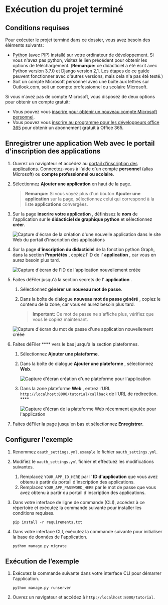 # <a name="how-to-run-the-completed-project"></a>Exécution du projet terminé

## <a name="prerequisites"></a>Conditions requises

Pour exécuter le projet terminé dans ce dossier, vous avez besoin des éléments suivants:

- [Python](https://www.python.org/) (avec [PIP](https://pypi.org/project/pip/)) installé sur votre ordinateur de développement. Si vous n'avez pas python, visitez le lien précédent pour obtenir les options de téléchargement. (**Remarque:** ce didacticiel a été écrit avec Python version 3.7.0 et Django version 2,1. Les étapes de ce guide peuvent fonctionner avec d'autres versions, mais cela n'a pas été testé.)
- Soit un compte Microsoft personnel avec une boîte aux lettres sur Outlook.com, soit un compte professionnel ou scolaire Microsoft.

Si vous n'avez pas de compte Microsoft, vous disposez de deux options pour obtenir un compte gratuit:

- Vous pouvez vous [inscrire pour obtenir un nouveau compte Microsoft personnel](https://signup.live.com/signup?wa=wsignin1.0&rpsnv=12&ct=1454618383&rver=6.4.6456.0&wp=MBI_SSL_SHARED&wreply=https://mail.live.com/default.aspx&id=64855&cbcxt=mai&bk=1454618383&uiflavor=web&uaid=b213a65b4fdc484382b6622b3ecaa547&mkt=E-US&lc=1033&lic=1).
- Vous pouvez vous [inscrire au programme pour les développeurs office 365](https://developer.microsoft.com/office/dev-program) pour obtenir un abonnement gratuit à Office 365.

## <a name="register-a-web-application-with-the-application-registration-portal"></a>Enregistrer une application Web avec le portail d'inscription des applications

1. Ouvrez un navigateur et accédez au [portail d'inscription des applications](https://apps.dev.microsoft.com). Connectez-vous à l'aide d'un compte **personnel** (alias Microsoft) ou **compte professionnel ou scolaire**.

1. Sélectionnez **Ajouter une application** en haut de la page.

    > **Remarque:** Si vous voyez plus d'un bouton **Ajouter une application** sur la page, sélectionnez celui qui correspond à la liste **applications** convergées.

1. Sur la page **inscrire votre application** , définissez le **nom** de l'application sur le **didacticiel de graphique python** et sélectionnez **créer**.

    ![Capture d'écran de la création d'une nouvelle application dans le site Web du portail d'inscription des applications](/Images/arp-create-app-01.png)

1. Sur la page **d'inscription du didacticiel** de la fonction python Graph, dans la section **Propriétés** , copiez l'ID de l' **application** , car vous en aurez besoin plus tard.

    ![Capture d'écran de l'ID de l'application nouvellement créée](/Images/arp-create-app-02.png)

1. Faites déFiler jusqu'à la section secrets de l' **application** .

    1. Sélectionnez **générer un nouveau mot de passe**.
    1. Dans la boîte de dialogue **nouveau mot de passe généré** , copiez le contenu de la zone, car vous en aurez besoin plus tard.

        > **Important:** Ce mot de passe ne s'affiche plus, vérifiez que vous le copiez maintenant.

    ![Capture d'écran du mot de passe d'une application nouvellement créée](/Images/arp-create-app-03.png)

1. Faites déFiler **** vers le bas jusqu'à la section plateformes.

    1. Sélectionnez **Ajouter une plateforme**.
    1. Dans la boîte de dialogue **Ajouter une plateforme** , sélectionnez **Web**.

        ![Capture d'écran création d'une plateforme pour l'application](/Images/arp-create-app-04.png)

    1. Dans la zone plateforme **Web** , entrez l'URL `http://localhost:8000/tutorial/callback` de l'URL de redirection. ****

        ![Capture d'écran de la plateforme Web récemment ajoutée pour l'application](/Images/arp-create-app-05.png)

1. Faites déFiler la page jusqu'en bas et sélectionnez **Enregistrer**.

## <a name="configure-the-sample"></a>Configurer l'exemple

1. Renommez `oauth_settings.yml.example` le fichier `oauth_settings.yml`.
1. Modifiez le `oauth_settings.yml` fichier et effectuez les modifications suivantes.
    1. Remplacez `YOUR_APP_ID_HERE` par l' **ID d'application** que vous avez obtenu à partir du portail d'inscription des applications.
    1. Remplacez `YOUR_APP_PASSWORD_HERE` par le mot de passe que vous avez obtenu à partir du portail d'inscription des applications.
1. Dans votre interface de ligne de commande (CLI), accédez à ce répertoire et exécutez la commande suivante pour installer les conditions requises.

    ```Shell
    pip install -r requirements.txt
    ```

1. Dans votre interface CLI, exécutez la commande suivante pour initialiser la base de données de l'application.

    ```Shell
    python manage.py migrate
    ```

## <a name="run-the-sample"></a>Exécution de l’exemple

1. Exécutez la commande suivante dans votre interface CLI pour démarrer l'application.

    ```Shell
    python manage.py runserver
    ```

1. Ouvrez un navigateur et accédez à `http://localhost:8000/tutorial`.